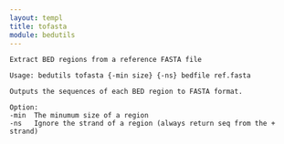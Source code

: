 ```yaml
---
layout: templ
title: tofasta
module: bedutils
---
```

    
    Extract BED regions from a reference FASTA file
    
    Usage: bedutils tofasta {-min size} {-ns} bedfile ref.fasta
    
    Outputs the sequences of each BED region to FASTA format.
    
    Option:
    -min  The minumum size of a region
    -ns   Ignore the strand of a region (always return seq from the + strand)
    
    
